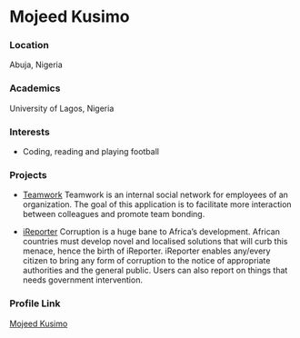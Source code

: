 # Mojeed Kusimo

### Location

Abuja, Nigeria

### Academics

University of Lagos, Nigeria 

### Interests

- Coding, reading and playing football 

### Projects

- [Teamwork](https://github.com/mojeedkusimo/andela-project-TEAMWORK-frontend) Teamwork is an internal social network for employees of an organization. The goal of this application is to facilitate more interaction between colleagues and promote team bonding.

- [iReporter](https://github.com/mojeedkusimo/andela-ireporter-frontend) Corruption is a huge bane to Africa’s development. African countries must develop novel and localised solutions that will curb this menace, hence the birth of iReporter. iReporter enables any/every citizen to bring any form of corruption to the notice of appropriate authorities and the general public. Users can also report on things that needs government intervention.

### Profile Link

[Mojeed Kusimo](https://github.com/mojeedkusimo)
